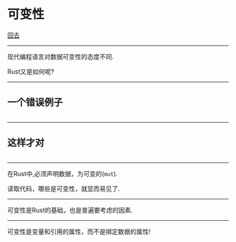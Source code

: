 # 可变性

[回去](toc/default.html)

---

现代编程语言对数据可变性的态度不同.

Rust又是如何呢?

---

## 一个错误例子

<pre><code data-source="chapters/shared/code/mutability/1.rs" data-trim="hljs rust" class="lang-rust"></code></pre>

---

## 这样才对

<pre><code data-source="chapters/shared/code/mutability/2.rs" data-trim="hljs rust" class="lang-rust"></code></pre>

---

在Rust中,必须声明数据，为可变的(`mut`).

读取代码，哪些是可变性，就显而易见了.

---

可变性是Rust的基础，也是普遍要考虑的因素.

---

可变性是变量和引用的属性，而不是绑定数据的属性!
